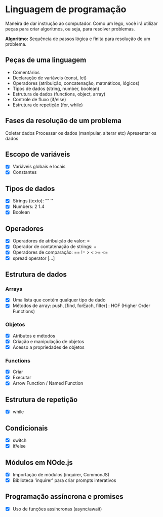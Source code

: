 # Linguagem de programação

Maneira de dar instrução ao computador.
Como um lego, você irá utilizar peças para criar algoritmos, ou seja, para resolver problemas.

**Algoritmo:** Sequência de passos lógica e finita para resolução de um problema.

## Peças de uma linguagem

- Comentários
- Declaração de variáveis (const, let)
- Operadores (atribuição, concatenação, matmáticos, lógicos)
- Tipos de dados (string, number, boolean)
- Estrutura de dados (functions, object, array)
- Controle de fluxo (if/else)
- Estrutura de repetição (for, while)

## Fases da resolução de um problema

Coletar dados
Processar os dados (manipular, alterar etc)
Apresentar os dados

## Escopo de variáveis

- [x] Variáveis globais e locais
- [x] Constantes

## Tipos de dados

- [x] Strings (texto): "" ''
- [x] Numbers: 2 1.4
- [x] Boolean

## Operadores

- [x] Operadores de atribuição de valor: =
- [x] Operador de contatenação de strings: +
- [x] Operadores de comparação: == != > < >= <=
- [x] spread operator [...]

## Estrutura de dados

### Arrays

- [x] Uma lista que contém qualquer tipo de dado
- [x] Métodos de array: push, [find, forEach, filter] : HOF (Higher Order Functions)

### Objetos

- [x] Atributos e métodos
- [x] Criação e manipulação de objetos
- [x] Acesso a propriedades de objetos

### Functions

- [x] Criar
- [x] Executar
- [x] Arrow Function / Named Function

## Estrutura de repetição

- [x] while

## Condicionais

- [x] switch
- [x] if/else

## Módulos em NOde.js

- [x] Importação de módulos (inquirer, CommonJS)
- [x] Biblioteca 'inquirer' para criar prompts interativos

## Programação assíncrona e promises

- [x] Uso de funções assíncronas (async/await)
